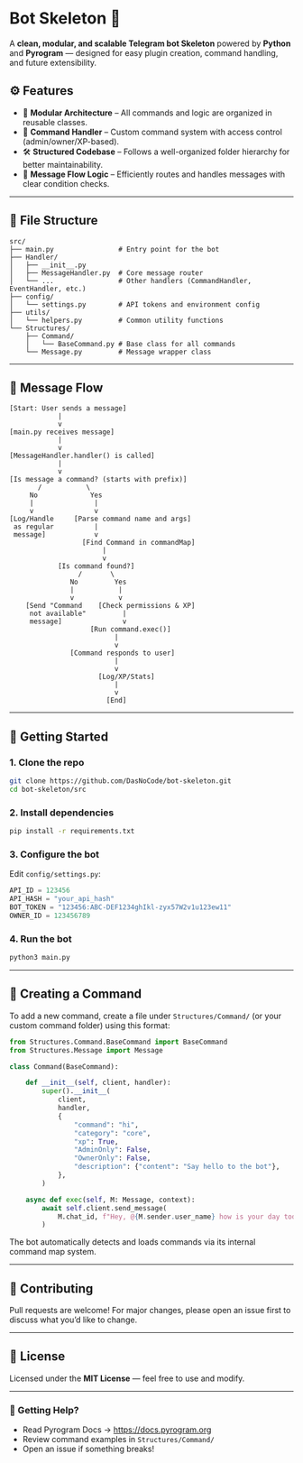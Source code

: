 # Bot Skeleton 🤖

A **clean, modular, and scalable Telegram bot Skeleton** powered by **Python** and **Pyrogram** — designed for easy plugin creation, command handling, and future extensibility.

## ⚙️ Features

- 🧩 **Modular Architecture** – All commands and logic are organized in reusable classes.
- 🚀 **Command Handler** – Custom command system with access control (admin/owner/XP-based).
- 🛠 **Structured Codebase** – Follows a well-organized folder hierarchy for better maintainability.
- 🎯 **Message Flow Logic** – Efficiently routes and handles messages with clear condition checks.

---

## 🧱 File Structure

```
src/
├── main.py                # Entry point for the bot
├── Handler/
│   ├── __init__.py
│   ├── MessageHandler.py  # Core message router
│   └── ...                # Other handlers (CommandHandler, EventHandler, etc.)
├── config/
│   └── settings.py        # API tokens and environment config
├── utils/
│   └── helpers.py         # Common utility functions
└── Structures/
    ├── Command/
    │   └── BaseCommand.py # Base class for all commands
    └── Message.py         # Message wrapper class
```

---

## 🔄 Message Flow

```
[Start: User sends a message]
            |
            v
[main.py receives message]
            |
            v
[MessageHandler.handler() is called]
            |
            v
[Is message a command? (starts with prefix)]
       /           \
     No             Yes
     |               |
     v               v
[Log/Handle     [Parse command name and args]
 as regular          |
 message]            v
                  [Find Command in commandMap]
                       |
                       v
            [Is command found?]
                 /       \
               No         Yes
               |           |
               v           v
    [Send "Command    [Check permissions & XP]
     not available"         |
     message]               v
                    [Run command.exec()]
                          |
                          v
               [Command responds to user]
                          |
                          v
                      [Log/XP/Stats]
                          |
                          v
                        [End]
```

---

## 🚀 Getting Started

### 1. Clone the repo

```bash
git clone https://github.com/DasNoCode/bot-skeleton.git
cd bot-skeleton/src
```

### 2. Install dependencies

```bash
pip install -r requirements.txt
```

### 3. Configure the bot

Edit `config/settings.py`:

```python
API_ID = 123456
API_HASH = "your_api_hash"
BOT_TOKEN = "123456:ABC-DEF1234ghIkl-zyx57W2v1u123ew11"
OWNER_ID = 123456789
```

### 4. Run the bot

```bash
python3 main.py
```

---

## 💬 Creating a Command

To add a new command, create a file under `Structures/Command/` (or your custom command folder) using this format:

```python
from Structures.Command.BaseCommand import BaseCommand
from Structures.Message import Message

class Command(BaseCommand):

    def __init__(self, client, handler):
        super().__init__(
            client,
            handler,
            {
                "command": "hi",
                "category": "core",
                "xp": True,
                "AdminOnly": False,
                "OwnerOnly": False,
                "description": {"content": "Say hello to the bot"},
            },
        )

    async def exec(self, M: Message, context):
        await self.client.send_message(
            M.chat_id, f"Hey, @{M.sender.user_name} how is your day today? Use /help to use the Bot!"
        )
```

The bot automatically detects and loads commands via its internal command map system.

---

## 🤝 Contributing

Pull requests are welcome! For major changes, please open an issue first to discuss what you’d like to change.

---

## 📄 License

Licensed under the **MIT License** — feel free to use and modify.

---

### 🧭 Getting Help?

- Read Pyrogram Docs → https://docs.pyrogram.org  
- Review command examples in `Structures/Command/`  
- Open an issue if something breaks!

